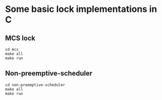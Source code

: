 # Some basic lock implementations in C

## MCS lock

```console
cd mcs
make all
make run
```

## Non-preemptive-scheduler
```console
cd non-preemptive-scheduler
make all
make run
```